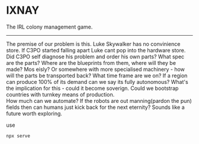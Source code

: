 # IXNAY

The IRL colony management game.

<hr>

The premise of our problem is this. Luke Skywalker has no convinience store. If C3PO started falling apart Luke cant pop into the hardware store. Did C3PO self diagnose his problem and order his own parts? What spec are the parts? Where are the blueprints from them, where will they be made? Mos eisly? Or somewhere with more specialised machinery - how will the parts be transported back? What time frame are we on? If a region can produce 100% of its demand can we say its fully autonomous? What's the implication for this - could it become soverign. Could we bootstrap countries with turnkey means of production. <br/> How much can we automate? If the robots are out manning(pardon the pun) fields then can humans just kick back for the next eternity? Sounds like a future worth exploring.



use

```
npx serve
```
